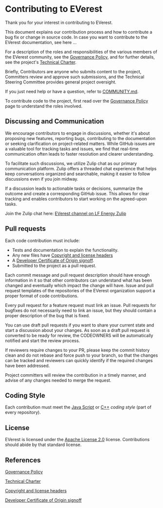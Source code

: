 # Contributing to EVerest

Thank you for your interest in contributing to EVerest.

This document explains our contribution process and how to contribute a bug fix
or change in source code. In case you want to contribute to the EVerest
documentation, see here ...

For a description of the roles and responsibilities of the various members of
the EVerest community, see the [Governance Policy], and for further details,
see the project's [Technical Charter].

Briefly, Contributors are anyone who submits content to the project, Committers
review and approve such submissions, and the Technical Steering Committee
provides general project oversight.

If you just need help or have a question, refer to
[COMMUNITY.md](COMMUNITY.md).

To contribute code to the project, first read over the [Governance Policy]
page to understand the roles involved.

## Discussing and Communication

We encourage contributors to engage in discussions, whether it's about
proposing new features, reporting bugs, contributing to the documentation or
seeking clarification on project-related matters.
While GitHub issues are a valuable tool for tracking tasks and issues, we find
that real-time communication often leads to faster resolution and clearer
understanding.

To facilitate such discussions, we utilize Zulip chat as our primary
communication platform. Zulip offers a threaded chat experience that helps
keep conversations organized and searchable, making it easier to follow
discussions even if you join midway.

If a discussion leads to actionable tasks or decisions, summarize the outcome
and create a corresponding GitHub issue. This allows for clear tracking and
enables contributors to start working on the agreed-upon tasks.

Join the Zulip chat here:
[EVerest channel on LF Energy Zulip](https://lfenergy.zulipchat.com/)

## Pull requests

Each code contribution must include:

* Tests and documentation to explain the functionality.
* Any new files have [Copyright and license headers]
* A [Developer Certificate of Origin signoff].
* Submitted to the project as a pull request.

Each commit message and pull request description should have enough information
in it so that other contributors can understand what has been changed and
eventually which impact the change will have. Issue and pull request templates
of the repositories of the EVerest organization support a proper format
of code contributions.

Every pull request for a feature request must link an issue. Pull requests for
bugfixes do not necessarily need to link an issue, but they should contain a
proper description of the bug that is fixed.

You can use draft pull requests if you want to share your current state
and start a discussion about your changes. As soon as a draft pull request
is converted to be ready for review, the CODEOWNERS will be automatically
notified and start the review process.

If reviewers require changes to your PR, please keep the commit history clean
and do not rebase and force push to your branch, so that the changes can be
tracked and reviewers can quickly identify if the required changes have been
addressed.

Project committers will review the contribution in a timely manner, and advise
of any changes needed to merge the request.

## Coding Style

Each contribution must meet the [Java Script](.eslintrc.json) or
[C++](.clang-format) *coding style* (part of every repository).

## License

EVerest is licensed under the [Apache License 2.0](LICENSE.md) license.
Contributions should abide by that standard license.

## References

[Governance Policy]

[Technical Charter]

[Copyright and license headers]

[Developer Certificate of Origin signoff]

[Governance Policy]: GOVERNANCE.md
[Technical Charter]: tsc/CHARTER.md
[Copyright and license headers]: https://github.com/lf-energy/tac/blob/main/process/contribution_guidelines.md#license
[Developer Certificate of Origin signoff]: https://github.com/lf-energy/tac/blob/main/process/contribution_guidelines.md#contribution-sign-off
